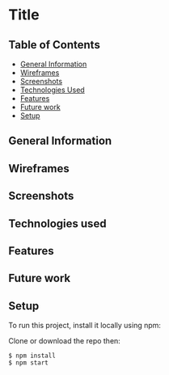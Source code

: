 # Title

## Table of Contents

- [General Information](#general-information)
- [Wireframes](#wireframes)
- [Screenshots](#screenshots)
- [Technologies Used](#technologies-used)
- [Features](#features)
- [Future work](#future-work)
- [Setup](#setup)

## General Information

## Wireframes

## Screenshots

## Technologies used

## Features

## Future work

## Setup

To run this project, install it locally using npm:

Clone or download the repo then:

```
$ npm install
$ npm start
```
